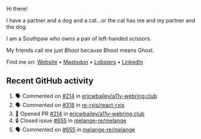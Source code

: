 Hi there!

I have a partner and a dog and a cat...or the cat has me and my partner and the dog.

I am a Southpaw who owns a pair of left-handed scissors.

My friends call me just *Bhoot* because Bhoot means Ghost.

Find me on: [Website](https://bhoot.dev) • [Mastodon](https://functional.cafe/@bhoot) • [Lobsters](https://lobste.rs/~bhoot) • [LinkedIn](https://linkedin.com/in/jbhoot)

## Recent GitHub activity

<!--START_SECTION:activity-->
1. 🗣 Commented on [#214](https://github.com/ericwbailey/a11y-webring.club/pull/214#issuecomment-2566121992) in [ericwbailey/a11y-webring.club](https://github.com/ericwbailey/a11y-webring.club)
2. 🗣 Commented on [#318](https://github.com/re-rxjs/react-rxjs/issues/318#issuecomment-2544726388) in [re-rxjs/react-rxjs](https://github.com/re-rxjs/react-rxjs)
3. 💪 Opened PR [#214](https://github.com/ericwbailey/a11y-webring.club/pull/214) in [ericwbailey/a11y-webring.club](https://github.com/ericwbailey/a11y-webring.club)
4. 🔒 Closed issue [#655](https://github.com/melange-re/melange/issues/655) in [melange-re/melange](https://github.com/melange-re/melange)
5. 🗣 Commented on [#655](https://github.com/melange-re/melange/issues/655#issuecomment-2475465723) in [melange-re/melange](https://github.com/melange-re/melange)
<!--END_SECTION:activity-->
